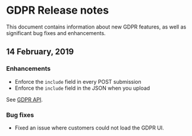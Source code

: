 # GDPR Release notes
This document contains information about new GDPR features, as well as significant bug fixes and enhancements.

## 14 February, 2019

### Enhancements
* Enforce the `include` field in every POST submission
* Enforce the `include` field in the JSON when you upload

See [GDPR API](https://www.adobe.io/apis/experienceplatform/gdpr/api-reference.html).

### Bug fixes
* Fixed an issue where customers could not load the GDPR UI.

